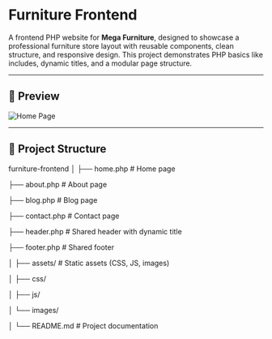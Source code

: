 # Furniture Frontend

A frontend PHP website for **Mega Furniture**, designed to showcase a professional furniture store layout with reusable components, clean structure, and responsive design. This project demonstrates PHP basics like includes, dynamic titles, and a modular page structure.

---

## 📸 Preview

![Home Page](screenshots/home.png)  

---

## 📁 Project Structure
furniture-frontend
│
├── home.php # Home page

├── about.php # About page

├── blog.php # Blog page

├── contact.php # Contact page

├── header.php # Shared header with dynamic title

├── footer.php # Shared footer

│
├── assets/ # Static assets (CSS, JS, images)

│ ├── css/

│ ├── js/

│ └── images/

│
└── README.md # Project documentation
